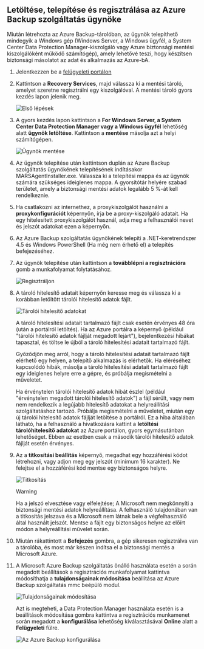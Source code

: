 ## <a name="download-install-and-register-the-azure-backup-agent"></a>Letöltése, telepítése és regisztrálása az Azure Backup szolgáltatás ügynöke
Miután létrehozta az Azure Backup-tárolóban, az ügynök telepíthető mindegyik a Windows gép (Windows Server, a Windows ügyfél, a System Center Data Protection Manager-kiszolgáló vagy Azure biztonsági mentési kiszolgálóként működő számítógép), amely lehetővé teszi, hogy készítsen biztonsági másolatot az adat és alkalmazás az Azure-bA.

1. Jelentkezzen be a [felügyeleti portálon](https://manage.windowsazure.com/)
2. Kattintson a **Recovery Services**, majd válassza ki a mentési tároló, amelyet szeretne regisztrálni egy kiszolgálóval. A mentési tároló gyors kezdés lapon jelenik meg.
   
    ![Első lépések](./media/backup-install-agent/quickstart.png)
3. A gyors kezdés lapon kattintson a **For Windows Server, a System Center Data Protection Manager vagy a Windows ügyfél** lehetőség alatt **ügynök letöltése**. Kattintson a **mentése** másolja azt a helyi számítógépen.
   
    ![Ügynök mentése](./media/backup-install-agent/agent.png)
4. Az ügynök telepítése után kattintson duplán az Azure Backup szolgáltatás ügynökének telepítésének indításakor MARSAgentInstaller.exe. Válassza ki a telepítési mappa és az ügynök számára szükséges ideiglenes mappa. A gyorsítótár helyére szabad területet, amely a biztonsági mentési adatok legalább 5 %-át kell rendelkeznie.
5. Ha csatlakozni az internethez, a proxykiszolgálót használni a **proxykonfigurációt** képernyőn, írja be a proxy-kiszolgáló adatait. Ha egy hitelesített proxykiszolgálót használ, adja meg a felhasználói nevet és jelszót adatokat ezen a képernyőn.
6. Az Azure Backup szolgáltatás ügynökének telepíti a .NET-keretrendszer 4.5 és Windows PowerShell (Ha még nem érhető el) a telepítés befejezéséhez.
7. Az ügynök telepítése után kattintson a **továbblépni a regisztrációra** gomb a munkafolyamat folytatásához.
   
   ![Regisztráljon](./media/backup-install-agent/register.png)
8. A tároló hitelesítő adatait képernyőn keresse meg és válassza ki a korábban letöltött tárolói hitelesítő adatok fájlt.
   
    ![Tárolói hitelesítő adatokat](./media/backup-install-agent/vc.png)
   
    A tároló hitelesítési adatait tartalmazó fájlt csak esetén érvényes 48 óra (után a portálról letöltés). Ha az Azure portálra a képernyő (például "tárolói hitelesítő adatok fájlját megadott lejárt"), bejelentkezési hibákat tapasztal, és töltse le újból a tároló hitelesítési adatait tartalmazó fájlt.
   
    Győződjön meg arról, hogy a tároló hitelesítési adatait tartalmazó fájlt elérhető egy helyen, a telepítő alkalmazás is elérhetők. Ha eléréséhez kapcsolódó hibák, másolja a tároló hitelesítési adatait tartalmazó fájlt egy ideiglenes helyre erre a gépre, és próbálja megismételni a műveletet.
   
    Ha érvénytelen tárolói hitelesítő adatok hibát észlel (például "érvénytelen megadott tárolói hitelesítő adatok") a fájl sérült, vagy nem nem rendelkezik a legújabb hitelesítő adatokat a helyreállítási szolgáltatáshoz tartozó. Próbálja megismételni a műveletet, miután egy új tárolói hitelesítő adatok fájlját letöltése a portálról. Ez a hiba általában látható, ha a felhasználó a hivatkozásra kattint a **letöltési tárolóhitelesítő adatokat** az Azure portálon, gyors egymásutánban lehetőséget. Ebben az esetben csak a második tárolói hitelesítő adatok fájlját esetén érvényes.
9. Az a **titkosítási beállítás** képernyő, megadhat egy hozzáférési kódot létrehozni, vagy adjon meg egy jelszót (minimum 16 karakter). Ne felejtse el a hozzáférési kód mentse egy biztonságos helyre.
   
    ![Titkosítás](./media/backup-install-agent/encryption.png)
   
   > [!WARNING]
   > Ha a jelszó elvesztése vagy elfelejtése; A Microsoft nem megkönnyíti a biztonsági mentési adatok helyreállítása. A felhasználó tulajdonában van a titkosítás jelszava és a Microsoft nem látnak bele a végfelhasználó által használt jelszót. Mentse a fájlt egy biztonságos helyre az előírt módon a helyreállítási művelet során.
   > 
   > 
10. Miután rákattintott a **Befejezés** gombra, a gép sikeresen regisztrálva van a tárolóba, és most már készen indítsa el a biztonsági mentés a Microsoft Azure.
11. A Microsoft Azure Backup szolgáltatás önálló használata esetén a során megadott beállítások a regisztrációs munkafolyamat kattintva módosíthatja a **tulajdonságainak módosítása** beállítása az Azure Backup szolgáltatás mmc beépülő modul.
    
    ![Tulajdonságainak módosítása](./media/backup-install-agent/change.png)
    
    Azt is megteheti, a Data Protection Manager használata esetén is a beállítások módosítása gombra kattintva a regisztrációs munkamenet során megadott a **konfigurálása** lehetőség kiválasztásával **Online** alatt a **Felügyeleti** fülre.
    
    ![Az Azure Backup konfigurálása](./media/backup-install-agent/configure.png)

